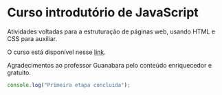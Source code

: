 # Curso introdutório de JavaScript

Atividades voltadas para a estruturação de páginas web, usando HTML e CSS para auxiliar.

O curso está disponível nesse [link](https://www.youtube.com/playlist?list=PLHz_AreHm4dlsK3Nr9GVvXCbpQyHQl1o1).

Agradecimentos ao professor Guanabara pelo conteúdo enriquecedor e gratuito.


```javascript
console.log("Primeira etapa concluida");
```